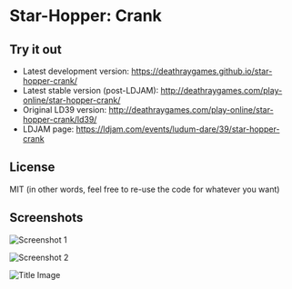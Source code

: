 # Star-Hopper: Crank

## Try it out

* Latest development version: https://deathraygames.github.io/star-hopper-crank/ 
* Latest stable version (post-LDJAM): http://deathraygames.com/play-online/star-hopper-crank/
* Original LD39 version: http://deathraygames.com/play-online/star-hopper-crank/ld39/
* LDJAM page: https://ldjam.com/events/ludum-dare/39/star-hopper-crank

## License

MIT (in other words, feel free to re-use the code for whatever you want)

## Screenshots

![Screenshot 1](https://deathraygames.github.io/star-hopper-crank/images/screenshot-1.png)

![Screenshot 2](https://deathraygames.github.io/star-hopper-crank/images/screenshot-2.png)

![Title Image](https://deathraygames.github.io/star-hopper-crank/images/screenshot-3.png)
